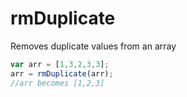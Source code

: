 # rmDuplicate
Removes duplicate values from an array

```javascript
var arr = [1,3,2,3,3];
arr = rmDuplicate(arr); 
//arr becomes [1,2,3]
```